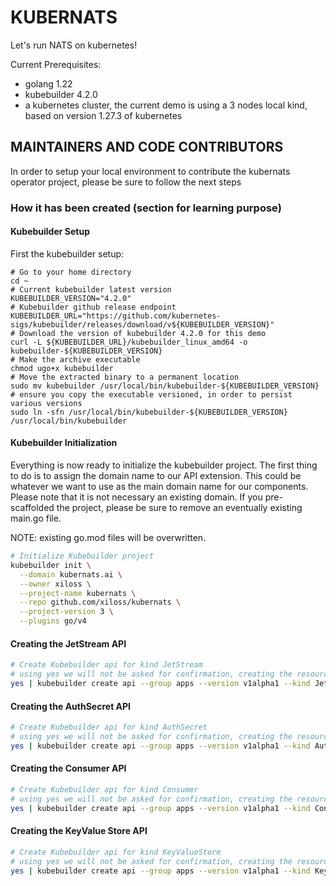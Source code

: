# KUBERNATS

Let's run NATS on kubernetes!

Current Prerequisites:
- golang 1.22
- kubebuilder 4.2.0
- a kubernetes cluster, the current demo is using a 3 nodes local kind, based on version 1.27.3 of kubernetes

## MAINTAINERS AND CODE CONTRIBUTORS

In order to setup your local environment to contribute the kubernats operator project,
please be sure to follow the next steps

### How it has been created (section for learning purpose)

#### Kubebuilder Setup

First the kubebuilder setup:

```bashwebapp-operator
# Go to your home directory
cd ~
# Current kubebuilder latest version
KUBEBUILDER_VERSION="4.2.0"
# Kubebuilder github release endpoint
KUBEBUILDER_URL="https://github.com/kubernetes-sigs/kubebuilder/releases/download/v${KUBEBUILDER_VERSION}"
# Download the version of kubebuilder 4.2.0 for this demo
curl -L ${KUBEBUILDER_URL}/kubebuilder_linux_amd64 -o kubebuilder-${KUBEBUILDER_VERSION}
# Make the archive executable
chmod ugo+x kubebuilder
# Move the extracted binary to a permanent location
sudo mv kubebuilder /usr/local/bin/kubebuilder-${KUBEBUILDER_VERSION}
# ensure you copy the executable versioned, in order to persist various versions
sudo ln -sfn /usr/local/bin/kubebuilder-${KUBEBUILDER_VERSION} /usr/local/bin/kubebuilder
```

#### Kubebuilder Initialization

Everything is now ready to initialize the kubebuilder project.
The first thing to do is to assign the domain name to our API extension.
This could be whatever we want to use as the main domain name for our components.
Please note that it is not necessary an existing domain.
If you pre-scaffolded the project, please be sure to remove an eventually existing main.go file.

NOTE: existing go.mod files will be overwritten.

```bash
# Initialize Kubebuilder project
kubebuilder init \
  --domain kubernats.ai \
  --owner xiloss \
  --project-name kubernats \
  --repo github.com/xiloss/kubernats \
  --project-version 3 \
  --plugins go/v4
```

#### Creating the JetStream API

```bash
# Create Kubebuilder api for kind JetStream
# using yes we will not be asked for confirmation, creating the resources in unattended mode
yes | kubebuilder create api --group apps --version v1alpha1 --kind JetStream
```

#### Creating the AuthSecret API

```bash
# Create Kubebuilder api for kind AuthSecret
# using yes we will not be asked for confirmation, creating the resources in unattended mode
yes | kubebuilder create api --group apps --version v1alpha1 --kind AuthSecret
```

#### Creating the Consumer API

```bash
# Create Kubebuilder api for kind Consumer
# using yes we will not be asked for confirmation, creating the resources in unattended mode
yes | kubebuilder create api --group apps --version v1alpha1 --kind Consumer
```

#### Creating the KeyValue Store API

```bash
# Create Kubebuilder api for kind KeyValueStore
# using yes we will not be asked for confirmation, creating the resources in unattended mode
yes | kubebuilder create api --group apps --version v1alpha1 --kind KeyValueStore
```
